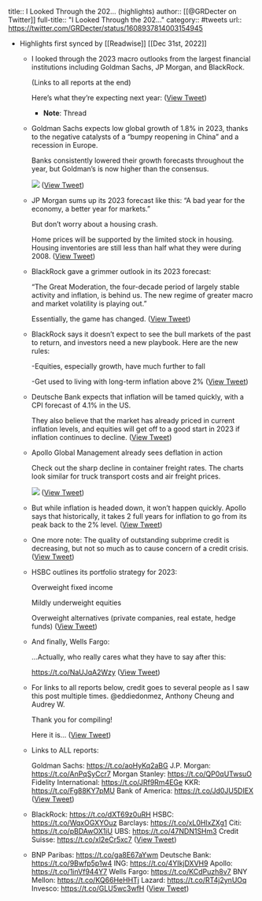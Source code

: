 title:: I Looked Through the 202... (highlights)
author:: [[@GRDecter on Twitter]]
full-title:: "I Looked Through the 202..."
category:: #tweets
url:: https://twitter.com/GRDecter/status/1608937814003154945

- Highlights first synced by [[Readwise]] [[Dec 31st, 2022]]
	- I looked through the 2023 macro outlooks from the largest financial institutions including Goldman Sachs, JP Morgan, and BlackRock.
	  
	  (Links to all reports at the end)
	  
	  Here’s what they’re expecting next year: ([View Tweet](https://twitter.com/GRDecter/status/1608937814003154945))
		- **Note**: Thread
	- Goldman Sachs expects low global growth of 1.8% in 2023, thanks to the negative catalysts of a “bumpy reopening in China” and a recession in Europe.
	  
	  Banks consistently lowered their growth forecasts throughout the year, but Goldman’s is now higher than the consensus. 
	  
	  ![](https://pbs.twimg.com/media/FlQViuGXwAA_ceZ.jpg) ([View Tweet](https://twitter.com/GRDecter/status/1608937815538274305))
	- JP Morgan sums up its 2023 forecast like this: “A bad year for the economy, a better year for markets.”
	  
	  But don’t worry about a housing crash.
	  
	  Home prices will be supported by the limited stock in housing. Housing inventories are still less than half what they were during 2008. ([View Tweet](https://twitter.com/GRDecter/status/1608937817446690816))
	- BlackRock gave a grimmer outlook in its 2023 forecast: 
	  
	  “The Great Moderation, the four-decade period of largely stable activity and inflation, is behind us. The new regime of greater macro and market volatility is playing out.”
	  
	  Essentially, the game has changed. ([View Tweet](https://twitter.com/GRDecter/status/1608937818830811137))
	- BlackRock says it doesn’t expect to see the bull markets of the past to return, and investors need a new playbook. Here are the new rules:
	  
	  -Equities, especially growth, have much further to fall
	  
	  -Get used to living with long-term inflation above 2% ([View Tweet](https://twitter.com/GRDecter/status/1608937820273643521))
	- Deutsche Bank expects that inflation will be tamed quickly, with a CPI forecast of 4.1% in the US.
	  
	  They also believe that the market has already priced in current inflation levels, and equities will get off to a good start in 2023 if inflation continues to decline. ([View Tweet](https://twitter.com/GRDecter/status/1608937821737463808))
	- Apollo Global Management already sees deflation in action
	  
	  Check out the sharp decline in container freight rates. The charts look similar for truck transport costs and air freight prices. 
	  
	  ![](https://pbs.twimg.com/media/FlQV7mLX0AgB7RP.jpg) ([View Tweet](https://twitter.com/GRDecter/status/1608937823318732804))
	- But while inflation is headed down, it won’t happen quickly. Apollo says that historically, it takes 2 full years for inflation to go from its peak back to the 2% level. ([View Tweet](https://twitter.com/GRDecter/status/1608937825264885760))
	- One more note: The quality of outstanding subprime credit is decreasing, but not so much as to cause concern of a credit crisis. ([View Tweet](https://twitter.com/GRDecter/status/1608937826804183041))
	- HSBC outlines its portfolio strategy for 2023:
	  
	  Overweight fixed income
	  
	  Mildly underweight equities
	  
	  Overweight alternatives (private companies, real estate, hedge funds) ([View Tweet](https://twitter.com/GRDecter/status/1608937828230238209))
	- And finally, Wells Fargo:
	  
	  …Actually, who really cares what they have to say after this:
	  
	  https://t.co/NaUJqA2Wzy ([View Tweet](https://twitter.com/GRDecter/status/1608937829794721792))
	- For links to all reports below, credit goes to several people as I saw this post multiple times. @eddiedonmez, Anthony Cheung and Audrey W.
	  
	  Thank you for compiling! 
	  
	  Here it is... ([View Tweet](https://twitter.com/GRDecter/status/1608937831556317186))
	- Links to ALL reports:
	  
	  Goldman Sachs: https://t.co/aoHyKq2aBG 
	  J.P. Morgan: https://t.co/AnPqSyCcr7
	  Morgan Stanley: https://t.co/QP0qUTwsuO
	  Fidelity International: https://t.co/JRf9Rm4EGe 
	  KKR: https://t.co/Fg88KY7pMU
	  Bank of America: https://t.co/Jd0JU5DIEX ([View Tweet](https://twitter.com/GRDecter/status/1608937833255034880))
	- BlackRock: https://t.co/dXT69z0uRH 
	  HSBC: https://t.co/WqxOGXYOuz 
	  Barclays: https://t.co/xL0HlxZXg1
	  Citi: https://t.co/pBDAwOX1iU 
	  UBS: https://t.co/47NDN1SHm3 
	  Credit Suisse: https://t.co/xl2eCr5xc7 ([View Tweet](https://twitter.com/GRDecter/status/1608937834966286338))
	- BNP Paribas: https://t.co/ga8E67aYwm 
	  Deutsche Bank: https://t.co/9Bwfp5p1w4 
	  ING: https://t.co/4YIkjDXVH9 
	  Apollo: https://t.co/1inVf944Y7 
	  Wells Fargo: https://t.co/KCdPuzh8v7
	  BNY Mellon: https://t.co/KQ66HeHHTj 
	  Lazard: https://t.co/RT4j2ynUOq
	  Invesco: https://t.co/GLU5wc3wfH ([View Tweet](https://twitter.com/GRDecter/status/1608937836501426177))
